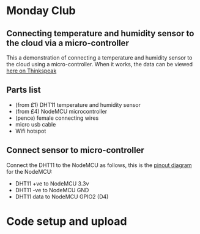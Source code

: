 # Monday Club
## Connecting temperature and humidity sensor to the cloud via a micro-controller
This a demonstration of connecting a temperature and humidity sensor to the cloud using a micro-controller.
When it works, the data can be viewed [here on Thinkspeak](https://thingspeak.mathworks.com/channels/1656908)

## Parts list
- (from £1) DHT11 temperature and humidity sensor
- (from £4) NodeMCU microcontroller
- (pence) female connecting wires
- micro usb cable
- Wifi hotspot

## Connect sensor to micro-controller
Connect the DHT11 to the NodeMCU as follows, this is the [pinout diagram](https://i0.wp.com/randomnerdtutorials.com/wp-content/uploads/2019/05/ESP8266-NodeMCU-kit-12-E-pinout-gpio-pin.png?quality=100&strip=all&ssl=1) for the NodeMCU:
- DHT11 +ve to NodeMCU 3.3v
- DHT11 -ve to NodeMCU GND
- DHT11 data to NodeMCU GPIO2 (D4)

# Code setup and upload
